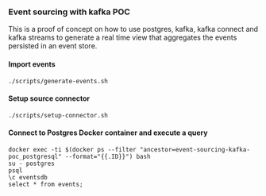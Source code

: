 ### Event sourcing with kafka POC

This is a proof of concept on how to use postgres, kafka, kafka connect and kafka streams to generate a real time view that aggregates the events persisted in an event store.

#### Import events

    ./scripts/generate-events.sh
    
#### Setup source connector

    ./scripts/setup-connector.sh

#### Connect to Postgres Docker container and execute a query

```
docker exec -ti $(docker ps --filter "ancestor=event-sourcing-kafka-poc_postgresql" --format="{{.ID}}") bash
su - postgres
psql
\c eventsdb
select * from events;
```

